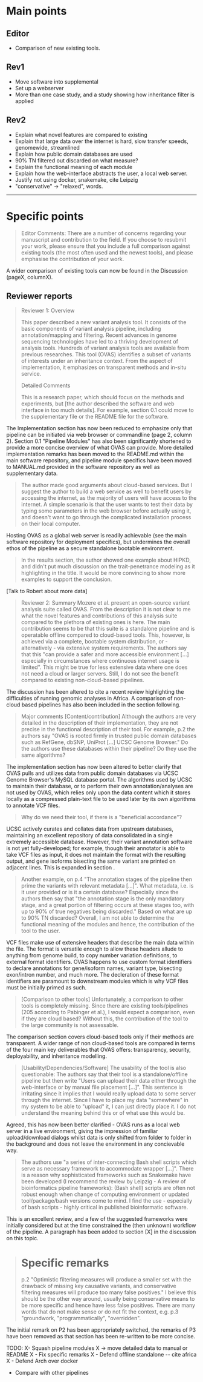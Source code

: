 # Main points

## Editor
 * Comparison of new existing tools.
 
## Rev1
 * Move software into supplemental
 * Set up a webserver
 * More than one case study, and a study showing how inheritance filter is applied


## Rev2
 * Explain what novel features are compared to existing
 * Explain that large data over the internet is hard, slow transfer speeds, genomewide, streamlined
 * Explain how public domain databases are used
 * 90% TN filtered out discarded on what measure?
 * Explain the functional meaning of each module
 * Explain how the web-interface abstracts the user, a local web server.
 * Justify not using docker, snakemake, cite Leipzig
 * "conservative" -> "relaxed", words.

****

# Specific points

> Editor Comments:
> There are a number of concerns regarding your manuscript and contribution to the field. If you choose to resubmit your work, please ensure that you include a full comparison against existing tools (the most often used and the newest tools), and please emphasise the contribution of your work. 

A wider comparison of existing tools can now be found in the Discussion (pageX, columnX).


## Reviewer reports
>Reviewer 1: Overview
>
>This paper described a new variant analysis tool. It consists of the basic components of variant analysis pipeline, including annotation/mapping and filtering. Recent advances in genome sequencing technologies have led to a thriving development of analysis tools. Hundreds of variant analysis tools are available from previous researches. This tool (OVAS) identifies a subset of variants of interests under an inheritance context. From the aspect of implementation, it emphasizes on transparent methods and in-situ service.
>
>Detailed Comments
>
>This is a research paper, which should focus on the methods and experiments, but [the author described the software and web interface in too much details]. For example, section 0.1 could move to the supplementary file or the README file for the software.

The Implementation section has now been reduced to emphasize only that pipeline can be initiated via web browser or commandline (page 2, column 2). Section 0.1 "Pipeline Modules" has also been significantly shortened to provide a more concise overview of what OVAS can provide. More detailed implementation remarks has been moved to the README.md within the main software repository, and pipeline module specifics have been moved to MANUAL.md provided in the software repository as well as supplementary data.

> The author made good arguments about cloud-based services. But I suggest the author to build a web service as well to benefit users by accessing the internet, as the majority of users will have access to the internet. A simple scenario is that the user wants to test their data by typing some parameters in the web browser before actually using it, and doesn't want to go through the complicated installation process on their local computer.

Hosting OVAS as a global web server is readily achievable (see the main software repository for deployment specifics), but undermines the overall ethos of the pipeline as a secure standalone bootable environment. 

> In the results section, the author showed one example about HIPKD, and didn't put much discussion on the trait-penetrance modeling as it highlighting in the title. It would be more convincing to show more examples to support the conclusion.

[Talk to Robert about more data]

> Reviewer 2: Summary
> Mozere et al. present an open-source variant analysis suite called OVAS. From the description it is not clear to me what the novel features and contributions of this analysis suite compared to the plethora of existing ones is here. The main contribution seems to be that this suite is a standalone pipeline and is operatable offline compared to cloud-based tools. This, however, is achieved via a complete, bootable system distribution, or - alternatively - via extensive system requirements. The authors say that this "can provide a safer and more accessible environment […] especially in circumstances where continuous internet usage is limited". This might be true for less extensive data where one does not need a cloud or larger servers. Still, I do not see the benefit compared to existing non-cloud-based pipelines.

The discussion has been altered to cite a recent review highlighting the difficulties of running genomic analyses in Africa. A comparison of non-cloud based pipelines has also been included in the section following.

> Major comments
> [Content/contribution]
> Although the authors are very detailed in the description of their implementation, they are not precise in the functional description of their tool. For example, p.2 the authors say "OVAS is rooted firmly in trusted public domain databases such as RefGene, dbSNP, UniProt […] UCSC Genome Browser." Do the authors use these databases within their pipeline? Do they use the same algorithms? 

The implementation section has now been altered to better clarify that OVAS pulls and utilizes data from public domain databases via UCSC Genome Browser's MySQL database portal. The algorithms used by UCSC to maintain their database, or to perform their own annotation/analyses are not used by OVAS, which relies only upon the data content which it stores locally as a compressed plain-text file to be used later by its own algorithms to annotate VCF files.

> Why do we need their tool, if there is a "beneficial accordance"?

UCSC actively curates and collates data from upstream databases, maintaining an excellent repository of data consolidated in a single extremely accessible database. However, their variant annotation software is not yet fully-developed; for example, though their annotator is able to take VCF files as input, it does not maintain the format with the resulting output, and gene isoforms bisecting the same variant are printed on adjacent lines. This is expanded in section <blah>.

> Another example, on p.4 "The annotation stages of the pipeline then prime the variants with relevant metadata […]". What metadata, i.e. is it user provided or is it a certain database? Especially since the authors then say that "the annotation stage is the only mandatory stage, and a great portion of filtering occurs at these stages too, with up to 90% of true negatives being discarded." Based on what are up to 90% TN discarded? Overall, I am not able to determine the functional meaning of the modules and hence, the contribution of the tool to the user. 

VCF files make use of extensive headers that describe the main data within the file. The format is versatile enough to allow these headers allude to anything from genome build, to copy number variation definitions, to external format identifiers. OVAS happens to use custom format identifiers to declare annotations for gene/isoform names, variant type, bisecting exon/intron number, and much more. The decleration of these format identifiers are paramount to downstream modules which is why VCF files must be initially primed as such.

> [Comparison to other tools]
> Unfortunately, a comparison to other tools is completely missing. Since there are existing tools/pipelines (205 according to Pabinger et al.), I would expect a comparison, even if they are cloud based? Without this, the contribution of the tool to the large community is not assessable. 

The comparison section covers cloud-based tools only if their methods are transparent. A wider range of non cloud-based tools are compared in terms of the four main key deliverables that OVAS offers: transparency, security, deployability, and inheritance modelling.

> [Usability/Dependencies/Software]
> The usability of the tool is also questionable:
> The authors say that their tool is a standalone/offline pipeline but then write "Users can upload their data either through the web-interface or by manual file placement […]". This sentence is irritating since it implies that I would really upload data to some server through the internet. Since I have to place my data "somewhere" in my system to be able to "upload" it, I can just directly place it. I do not understand the meaning behind this or of what use this would be. 

Agreed, this has now been better clarified -  OVAS runs as a local web server in a live environment, giving the impression of familiar upload/download dialogs whilst data is only shifted from folder to folder in the background and does not leave the environment in any concievable way.

> The authors use "a series of inter-connecting Bash shell scripts which serve as necessary framework to accommodate wrapper […]".  There is a reason why sophisticated frameworks such as Snakemake have been developed (I recommend the review by Leipzig - A review of bioinformatics pipeline frameworks): (Bash shell) scripts are often not robust enough when change of computing environment or updated tool/package/bash versions come to mind. I find the use - especially of bash scripts - highly critical in published bioinformatic software.

This is an excellent review, and a few of the suggested frameworks were initially considered but at the time constrained the (then unknown) workflow of the pipeline. A paragraph has been added to section [X] in the discussion on this topic.

> # Specific remarks
> p.2 "Optimistic filtering measures will produce a smaller set with the drawback of missing key causative variants, and conservative filtering measures will produce too many false positives." I believe this should be the other way around, usually being conservative means to be more specific and hence have less false positives. There are many words that do not make sense or do not fit the context, e.g. p.3 "groundwork, "programmatically", "overridden".

The initial remark on P2 has been appropriately switched, the remarks of P3 have been removed as that section has been re-written to be more concise.



TODO:
 X- Squash pipeline modules
 X   -> move detailed data to manual or README
 X - Fix specific remarks
 X - Defend offline standalone -- cite africa
 X - Defend Arch over docker
   - Compare with other pipelines
